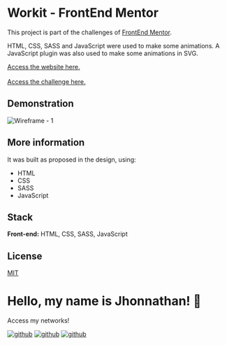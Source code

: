 # Workit - FrontEnd Mentor

This project is part of the challenges of [FrontEnd Mentor](https://www.frontendmentor.io/).

HTML, CSS, SASS and JavaScript were used to make some animations. A JavaScript plugin was also used to make some animations in SVG.

[Access the website here.](https://workit-frontendmentor.vercel.app/)
<br>
<br>
[Access the challenge here.](https://www.frontendmentor.io/challenges/workit-landing-page-2fYnyle5lu)

## Demonstration

![Wireframe - 1](https://user-images.githubusercontent.com/82620787/232927558-7af987b6-0ded-454e-ad07-be3490a0e268.png)

## More information

It was built as proposed in the design, using:

- HTML
- CSS
- SASS
- JavaScript

## Stack

**Front-end:** HTML, CSS, SASS, JavaScript

## License

[MIT](https://choosealicense.com/licenses/mit/)

# Hello, my name is Jhonnathan! 👋

<p>Access my networks!</p>

[![github](https://img.shields.io/badge/-github-%23333?style=for-the-badge&logo=github&logoColor=white)](https://github.com/jhonnathandc)
[![github](https://img.shields.io/badge/-LinkedIn-%230077B5?style=for-the-badge&logo=linkedin&logoColor=white)]("https://www.linkedin.com/in/jhonnathan-cora-6427661b0/)
[![github](https://img.shields.io/badge/-instagram-%23E4405F?style=for-the-badge&logo=instagram&logoColor=white)](https://www.instagram.com/jhonnathandc/)
